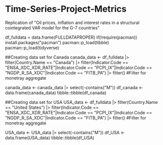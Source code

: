 # Time-Series-Project-Metrics
Replication of "Oil prices, inflation and interest rates in a structural cointegrated VAR model for the G-7 countries"

df_fulldata = data.frame(FULLDATAPROPER)
if(!require(pacman)) install.packages("pacman")
pacman::p_load(tibble)
pacman::p_load(tidyverse)

##Creating data set for Canada
canada_data <-  df_fulldata |> 
    filter(Country.Name == "Canada") |> 
    filter(Indicator.Code == "ENSA_XDC_XDR_RATE"|Indicator.Code == "PCPI_IX"|Indicator.Code == "NGDP_R_SA_XDC"|Indicator.Code == "FITB_PA") |>
    filter() #Filter for monetray aggregate

canada_data <- canada_data |> select(-contains("M"))
df_canada <- data.frame(canada_data)
tibble::tibble(df_canada)

##Creating data set for USA
USA_data <-  df_fulldata |> 
    filter(Country.Name == "United States") |> 
    filter(Indicator.Code == "ENSA_XDC_XDR_RATE"|Indicator.Code == "PCPI_IX"|Indicator.Code == "NGDP_R_SA_XDC"|Indicator.Code == "FITB_PA") |>
    filter() #Filter for monetray aggregate

USA_data <- USA_data |> select(-contains("M"))
df_USA <- data.frame(USA_data)
tibble::tibble(df_USA)
